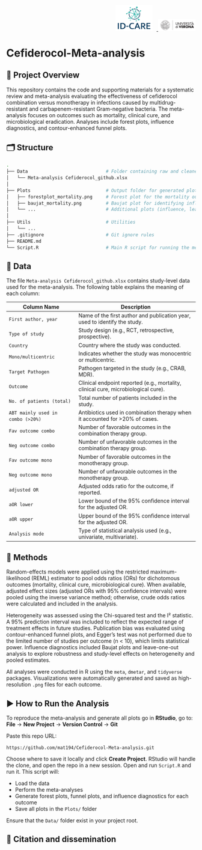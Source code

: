 <div align="right">
  <a href="https://www.id-care.net/" target="_blank">
    <img src="Utils/idcare_logo.png" alt="IDCare Logo" width="100" style="margin-right: 10px;"/>
  </a>
  <a href="https://www.univr.it/" target="_blank">
    <img src="Utils/logo_UNIVR.png" alt="University of Verona Logo" width="100"/>
  </a>
</div>

# Cefiderocol-Meta-analysis
## 🧾 Project Overview
This repository contains the code and supporting materials for a systematic review and meta-analysis evaluating the effectiveness of cefiderocol combination versus monotherapy in infections caused by multidrug-resistant and carbapenem-resistant Gram-negative bacteria. The meta-analysis focuses on outcomes such as mortality, clinical cure, and microbiological eradication. Analyses include forest plots, influence diagnostics, and contour-enhanced funnel plots.
## 🗂️ Structure

```bash
.
├── Data                             # Folder containing raw and cleaned data used for the meta-analysis
│   └── Meta-analysis Cefiderocol_github.xlsx 
│
├── Plots                            # Output folder for generated plots from the meta-analysis
│   ├── forestplot_mortality.png     # Forest plot for the mortality outcome
│   ├── baujat_mortality.png         # Baujat plot for identifying influential studies for mortality
│   └── ...                          # Additional plots (influence, leave-one-out, funnel) for each outcome
│
├── Utils                            # Utilities
│   └── ... 
├── .gitignore                       # Git ignore rules
├── README.md                        
└── Script.R                         # Main R script for running the meta-analysis, generating plots, and performing diagnostics
```
## 📂 Data
The file `Meta-analysis Cefiderocol_github.xlsx` contains study-level data used for the meta-analysis. The following table explains the meaning of each column:

| **Column Name**                   | **Description**                                                                 |
|----------------------------------|---------------------------------------------------------------------------------|
| `First author, year` | Name of the first author and publication year, used to identify the study.     |
| `Type of study`                  | Study design (e.g., RCT, retrospective, prospective).                          |
| `Country`                        | Country where the study was conducted.                                         |
| `Mono/multicentric`             | Indicates whether the study was monocentric or multicentric.                   |
| `Target Pathogen`               | Pathogen targeted in the study (e.g., CRAB, MDR).                              |
| `Outcome`                        | Clinical endpoint reported (e.g., mortality, clinical cure, microbiological cure). |
| `No. of patients (total)`       | Total number of patients included in the study.                                |
| `ABT mainly used in combo (>20%)` | Antibiotics used in combination therapy when it accounted for >20% of cases.   |
| `Fav outcome combo`             | Number of favorable outcomes in the combination therapy group.                 |
| `Neg outcome combo`             | Number of unfavorable outcomes in the combination therapy group.               |
| `Fav outcome mono`              | Number of favorable outcomes in the monotherapy group.                         |
| `Neg outcome mono`              | Number of unfavorable outcomes in the monotherapy group.                       |
| `adjusted OR`                   | Adjusted odds ratio for the outcome, if reported.                              |
| `aOR lower`                     | Lower bound of the 95% confidence interval for the adjusted OR.                |
| `aOR upper`                     | Upper bound of the 95% confidence interval for the adjusted OR.                |
| `Analysis mode`                 | Type of statistical analysis used (e.g., univariate, multivariate).            |
## 📐 Methods
Random-effects models were applied using the restricted maximum-likelihood (REML) estimator to pool odds ratios (ORs) for dichotomous outcomes (mortality, clinical cure, microbiological cure). When available, adjusted effect sizes (adjusted ORs with 95% confidence intervals) were pooled using the inverse variance method; otherwise, crude odds ratios were calculated and included in the analysis.

Heterogeneity was assessed using the Chi-squared test and the I² statistic. A 95% prediction interval was included to reflect the expected range of treatment effects in future studies. Publication bias was evaluated using contour-enhanced funnel plots, and Egger’s test was not performed due to the limited number of studies per outcome (n < 10), which limits statistical power. Influence diagnostics included Baujat plots and leave-one-out analysis to explore robustness and study-level effects on heterogeneity and pooled estimates.

All analyses were conducted in R using the `meta`, `dmetar`, and `tidyverse` packages. Visualizations were automatically generated and saved as high-resolution `.png` files for each outcome.
## ▶️ How to Run the Analysis
To reproduce the meta-analysis and generate all plots go in **RStudio**, go to: **File** → **New Project** → **Version Control** → **Git**

Paste this repo URL:
```arduino
https://github.com/mat194/Cefiderocol-Meta-analysis.git
```
Choose where to save it locally and click **Create Project**.
RStudio will handle the clone, and open the repo in a new session.
Open and run `Script.R` and run it. This script will:
- Load the data
- Perform the meta-analyses
- Generate forest plots, funnel plots, and influence diagnostics for each outcome 
- Save all plots in the `Plots/` folder

Ensure that the `Data/` folder exist in your project root.
## 📣 Citation and dissemination
